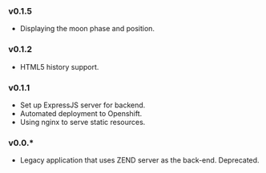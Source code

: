 ### v0.1.5

 * Displaying the moon phase and position.

### v0.1.2

 * HTML5 history support.

### v0.1.1

 * Set up ExpressJS server for backend.
 * Automated deployment to Openshift.
 * Using nginx to serve static resources.

### v0.0.*

 * Legacy application that uses ZEND server as the back-end. Deprecated.

